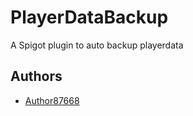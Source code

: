 # PlayerDataBackup

A Spigot plugin to auto backup playerdata

## Authors

- [Author87668](https://github.com/At87668)
